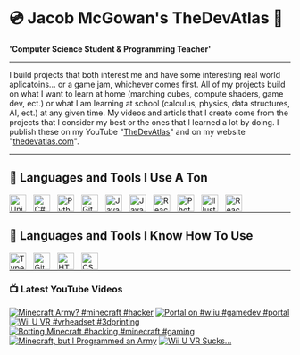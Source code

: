 # 💿 Jacob McGowan's TheDevAtlas 💽

**'Computer Science Student & Programming Teacher'**

---

I build projects that both interest me and have some interesting real world aplicatoins... or a game jam, whichever comes first. All of my projects build on what I want to learn at home (marching cubes, compute shaders, game dev, ect.) or what I am learning at school (calculus, physics, data structures, AI, ect.) at any given time. My videos and articls that I create come from the projects that I consider my best or the ones that I learned a lot by doing. I publish these on my YouTube "[TheDevAtlas](https://www.youtube.com/@thedevatlas)" and on my website "[thedevatlas.com](https://www.thedevatlas.com/)".

---

## 💾 Languages and Tools I Use A Ton

<img align="left" alt="Unity" width="30px" style="padding-right:10px;" src="https://cdn.jsdelivr.net/gh/devicons/devicon@latest/icons/unity/unity-original.svg" />
<img align="left" alt="C#" width="30px" style="padding-right:10px;" src="https://cdn.jsdelivr.net/gh/devicons/devicon@latest/icons/csharp/csharp-original.svg" />
<img align="left" alt="Python" width="30px" style="padding-right:10px;" src="https://cdn.jsdelivr.net/gh/devicons/devicon@latest/icons/python/python-original.svg" />
<img align="left" alt="GitHub" width="30px" style="padding-right:10px;" src="https://cdn.jsdelivr.net/gh/devicons/devicon/icons/github/github-original.svg" />
<img align="left" alt="Java" width="30px" style="padding-right:10px;" src="https://cdn.jsdelivr.net/gh/devicons/devicon/icons/java/java-original.svg"/>
<img align="left" alt="JavaScript" width="30px" style="padding-right:10px;" src="https://cdn.jsdelivr.net/gh/devicons/devicon/icons/javascript/javascript-plain.svg" />
<img align="left" alt="React" width="30px" style="padding-right:10px;" src="https://cdn.jsdelivr.net/gh/devicons/devicon/icons/react/react-original.svg" />
<img align="left" alt="Photoshop" width="30px" style="padding-right:10px;" src="https://cdn.jsdelivr.net/gh/devicons/devicon@latest/icons/photoshop/photoshop-original.svg" />
<img align="left" alt="Illustrator" width="30px" style="padding-right:10px;" src="https://cdn.jsdelivr.net/gh/devicons/devicon@latest/icons/illustrator/illustrator-plain.svg" />
<img align="left" alt="React" width="30px" style="padding-right:10px;" src="https://cdn.jsdelivr.net/gh/devicons/devicon@latest/icons/premierepro/premierepro-original.svg" />

<br />

---

## 🧠 Languages and Tools I Know How To Use

<img align="left" alt="TypeScript" width="30px" style="padding-right:10px;" src="https://cdn.jsdelivr.net/gh/devicons/devicon/icons/typescript/typescript-plain.svg" />
<img align="left" alt="Git" width="30px" style="padding-right:10px;" src="https://cdn.jsdelivr.net/gh/devicons/devicon/icons/git/git-original.svg" />
<img align="left" alt="HTML" width="30px" style="padding-right:10px;" src="https://cdn.jsdelivr.net/gh/devicons/devicon/icons/html5/html5-plain.svg" />
<img align="left" alt="CSS" width="30px" style="padding-right:10px;" src="https://cdn.jsdelivr.net/gh/devicons/devicon/icons/css3/css3-plain.svg" />

<br />

---

### 📺 Latest YouTube Videos

<!-- BEGIN YOUTUBE-CARDS -->
[![Minecraft Army? #minecraft #hacker](https://ytcards.demolab.com/?id=U3_oHy0r1ig&title=Minecraft+Army%3F+%23minecraft+%23hacker&lang=en&timestamp=1718078417&background_color=%230d1117&title_color=%23ffffff&stats_color=%23dedede&max_title_lines=1&width=250&border_radius=5 "Minecraft Army? #minecraft #hacker")](https://www.youtube.com/watch?v=U3_oHy0r1ig)
[![Portal on #wiiu #gamedev #portal](https://ytcards.demolab.com/?id=mzKpdxDhc5M&title=Portal+on+%23wiiu+%23gamedev+%23portal&lang=en&timestamp=1717905624&background_color=%230d1117&title_color=%23ffffff&stats_color=%23dedede&max_title_lines=1&width=250&border_radius=5 "Portal on #wiiu #gamedev #portal")](https://www.youtube.com/watch?v=mzKpdxDhc5M)
[![Wii U VR #vrheadset #3dprinting](https://ytcards.demolab.com/?id=UIamEh61TjQ&title=Wii+U+VR+%23vrheadset+%233dprinting&lang=en&timestamp=1717799778&background_color=%230d1117&title_color=%23ffffff&stats_color=%23dedede&max_title_lines=1&width=250&border_radius=5 "Wii U VR #vrheadset #3dprinting")](https://www.youtube.com/watch?v=UIamEh61TjQ)
[![Botting Minecraft #hacking #minecraft  #gaming](https://ytcards.demolab.com/?id=TqG3uUF3Hfg&title=Botting+Minecraft+%23hacking+%23minecraft++%23gaming&lang=en&timestamp=1717358156&background_color=%230d1117&title_color=%23ffffff&stats_color=%23dedede&max_title_lines=1&width=250&border_radius=5 "Botting Minecraft #hacking #minecraft  #gaming")](https://www.youtube.com/watch?v=TqG3uUF3Hfg)
[![Minecraft, but I Programmed an Army](https://ytcards.demolab.com/?id=UTdMsBxc3LM&title=Minecraft%2C+but+I+Programmed+an+Army&lang=en&timestamp=1717354820&background_color=%230d1117&title_color=%23ffffff&stats_color=%23dedede&max_title_lines=1&width=250&border_radius=5 "Minecraft, but I Programmed an Army")](https://www.youtube.com/watch?v=UTdMsBxc3LM)
[![Wii U VR Sucks...](https://ytcards.demolab.com/?id=sKPqsVZojIs&title=Wii+U+VR+Sucks...&lang=en&timestamp=1716685895&background_color=%230d1117&title_color=%23ffffff&stats_color=%23dedede&max_title_lines=1&width=250&border_radius=5 "Wii U VR Sucks...")](https://www.youtube.com/watch?v=sKPqsVZojIs)
<!-- END YOUTUBE-CARDS -->
#
